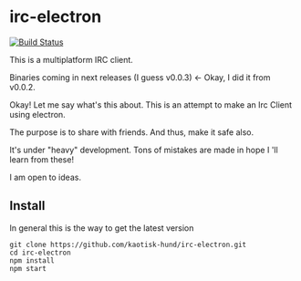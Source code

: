 # irc-electron

[![Build Status](https://travis-ci.org/kaotisk-hund/irc-electron.svg?branch=master)](https://travis-ci.org/kaotisk-hund/irc-electron)

This is a multiplatform IRC client.

Binaries coming in next releases (I guess v0.0.3) <- Okay, I did it from v0.0.2.

Okay! Let me say what's this about. This is an attempt to make an Irc Client using electron.

The purpose is to share with friends. And thus, make it safe also.

It's under "heavy" development. Tons of mistakes are made in hope I 'll learn from these!

I am open to ideas.

## Install

In general this is the way to get the latest version

```
git clone https://github.com/kaotisk-hund/irc-electron.git
cd irc-electron
npm install
npm start
```